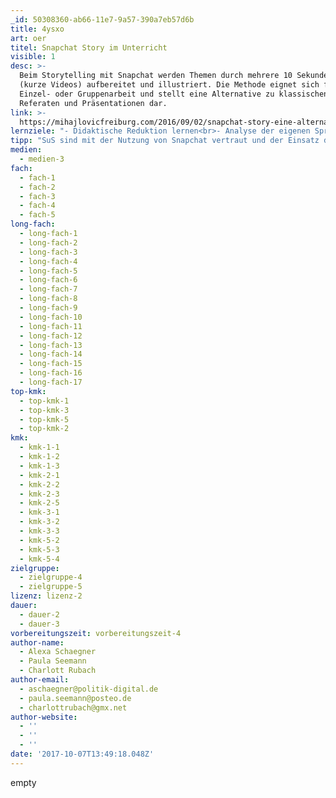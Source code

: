 ```yaml
---
_id: 50308360-ab66-11e7-9a57-390a7eb57d6b
title: 4ysxo
art: oer
titel: Snapchat Story im Unterricht
visible: 1
desc: >-
  Beim Storytelling mit Snapchat werden Themen durch mehrere 10 Sekunden Snaps
  (kurze Videos) aufbereitet und illustriert. Die Methode eignet sich für
  Einzel- oder Gruppenarbeit und stellt eine Alternative zu klassischen
  Referaten und Präsentationen dar.
link: >-
  https://mihajlovicfreiburg.com/2016/09/02/snapchat-story-eine-alternative-zum-klassischen-referat/
lernziele: "- Didaktische Reduktion lernen<br>- Analyse der eigenen Sprache, Gestik, Mimik<br>- Rhetorische Fähigkeiten verbessern<br>- Kollaborative Auseinandersetzung mit Themen<br>- Kreative Aufbereitung von Inhalten und Themen<br>- Austausch, Reflexion über Themen"
tipp: "SuS sind mit der Nutzung von Snapchat vertraut und der Einsatz der App im Unterricht hat einen motivierenden Charakter. Auch stillere SuS können sich so an Präsentationen (mit oder ohne Publikum) herantasten. Besonders empfehlenswert ist die Methode für die Fachbereiche Geschichte & Gesellschaft, kulturelle Bildung und Sprachen. Die Frage des Urheberrechts der verwendeten Inhalte sollte vorher thematisiert werden. \r\nZur Vorbereitung empfiehlt sich der <a href='http://blog.patrickbreitenbach.de/content-creation-snapchat-bildung-formatentwicklung/'>Blogartikel</a> von Patrick Breitenbach."
medien:
  - medien-3
fach:
  - fach-1
  - fach-2
  - fach-3
  - fach-4
  - fach-5
long-fach:
  - long-fach-1
  - long-fach-2
  - long-fach-3
  - long-fach-4
  - long-fach-5
  - long-fach-6
  - long-fach-7
  - long-fach-8
  - long-fach-9
  - long-fach-10
  - long-fach-11
  - long-fach-12
  - long-fach-13
  - long-fach-14
  - long-fach-15
  - long-fach-16
  - long-fach-17
top-kmk:
  - top-kmk-1
  - top-kmk-3
  - top-kmk-5
  - top-kmk-2
kmk:
  - kmk-1-1
  - kmk-1-2
  - kmk-1-3
  - kmk-2-1
  - kmk-2-2
  - kmk-2-3
  - kmk-2-5
  - kmk-3-1
  - kmk-3-2
  - kmk-3-3
  - kmk-5-2
  - kmk-5-3
  - kmk-5-4
zielgruppe:
  - zielgruppe-4
  - zielgruppe-5
lizenz: lizenz-2
dauer:
  - dauer-2
  - dauer-3
vorbereitungszeit: vorbereitungszeit-4
author-name:
  - Alexa Schaegner
  - Paula Seemann
  - Charlott Rubach
author-email:
  - aschaegner@politik-digital.de
  - paula.seemann@posteo.de
  - charlottrubach@gmx.net
author-website:
  - ''
  - ''
  - ''
date: '2017-10-07T13:49:18.048Z'
---
```

empty
